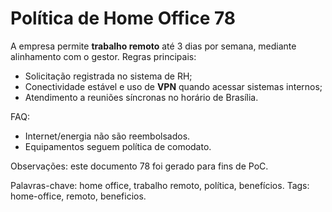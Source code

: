 # Política de Home Office 78

A empresa permite **trabalho remoto** até 3 dias por semana, mediante alinhamento com o gestor.
Regras principais:
- Solicitação registrada no sistema de RH;
- Conectividade estável e uso de **VPN** quando acessar sistemas internos;
- Atendimento a reuniões síncronas no horário de Brasília.

FAQ:
- Internet/energia não são reembolsados.
- Equipamentos seguem política de comodato.

Observações: este documento 78 foi gerado para fins de PoC.

Palavras-chave: home office, trabalho remoto, política, benefícios.
Tags: home-office, remoto, beneficios.
